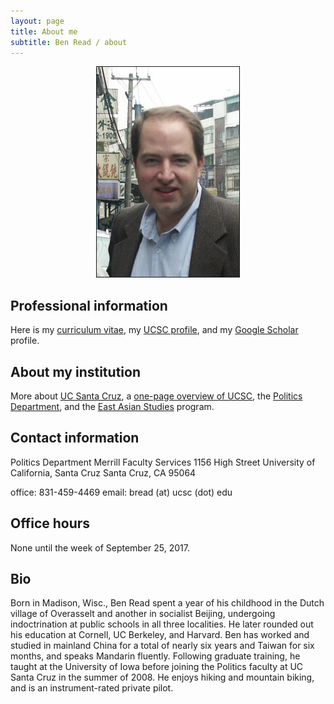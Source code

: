 ```yaml
---
layout: page
title: About me
subtitle: Ben Read / about
---
```


<center><img src="BLR_Taipei_2006-03-21.jpg" border=1></center>

## Professional information

Here is my [curriculum vitae](BenRead-CurriculumVitae.pdf), my [UCSC profile](http://politics.ucsc.edu/faculty/singleton.php?&singleton=true&cruz_id=bread), and my [Google Scholar](http://scholar.google.com/citations?user=4f7G7WAAAAAJ) profile.

## About my institution

More about [UC Santa Cruz](http://www.ucsc.edu/), a [one-page overview of UCSC](UCSC_on_One_Page.htm), the [Politics Department](http://politics.ucsc.edu), and the [East Asian Studies](http://eastasianstudies.ucsc.edu/index.html) program.

## Contact information

Politics Department
Merrill Faculty Services
1156 High Street
University of California, Santa Cruz
Santa Cruz, CA 95064

office: 831-459-4469
email: bread (at) ucsc (dot) edu

## Office hours

None until the week of September 25, 2017.

## Bio
Born in Madison, Wisc., Ben Read spent a year of his childhood in the Dutch village of Overasselt and another in socialist Beijing, undergoing indoctrination at public schools in all three localities. He later rounded out his education at Cornell, UC Berkeley, and Harvard. Ben has worked and studied in mainland China for a total of nearly six years and Taiwan for six months, and speaks Mandarin fluently. Following graduate training, he taught at the University of Iowa before joining the Politics faculty at UC Santa Cruz in the summer of 2008. He enjoys hiking and mountain biking, and is an instrument-rated private pilot.
